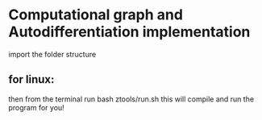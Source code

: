 # Computational graph and Autodifferentiation implementation
import the folder structure 
## for linux:
then from the terminal run bash ztools/run.sh
this will compile and run the program for you!

